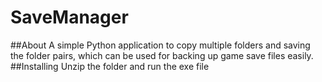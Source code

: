 # SaveManager
##About
A simple Python application to copy multiple folders and saving the folder pairs, which can be used for backing up game save files easily.
##Installing
Unzip the folder and run the exe file